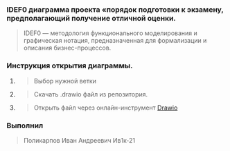 ### **IDEF0 диаграмма проекта «порядок подготовки к экзамену, предполагающий получение отличной оценки.**

> IDEF0 — методология функционального моделирования и графическая нотация, предназначенная для формализации и описания бизнес-процессов.

### **Инструкция открытия диаграммы.**

1. > Выбор нужной ветки
2. > Скачать .drawio файл из репозитория.
3. > Открыть файл через онлайн-инструмент [Drawio](https://www.diagrams.net)

### **Выполнил**

> Поликарпов Иван Андреевич Ив1к-21
